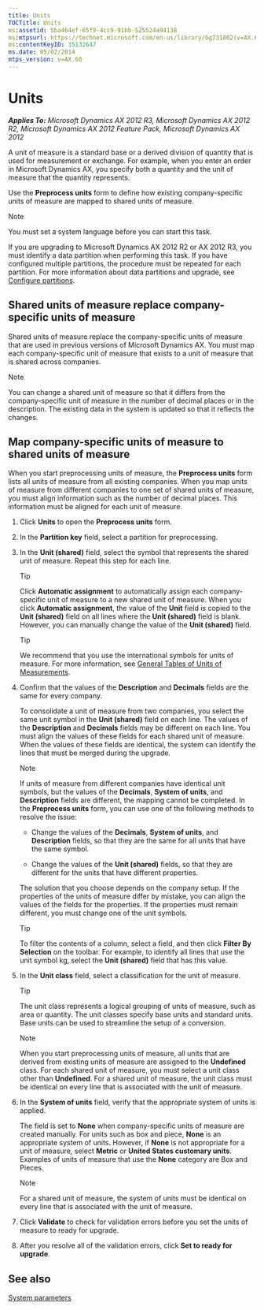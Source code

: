 ```yaml
---
title: Units
TOCTitle: Units
ms:assetid: 5ba464ef-65f9-4cc9-91bb-525524a94138
ms:mtpsurl: https://technet.microsoft.com/en-us/library/Gg731802(v=AX.60)
ms:contentKeyID: 35132647
ms.date: 05/02/2014
mtps_version: v=AX.60
---
```


# Units 


_**Applies To:** Microsoft Dynamics AX 2012 R3, Microsoft Dynamics AX 2012 R2, Microsoft Dynamics AX 2012 Feature Pack, Microsoft Dynamics AX 2012_

A unit of measure is a standard base or a derived division of quantity that is used for measurement or exchange. For example, when you enter an order in Microsoft Dynamics AX, you specify both a quantity and the unit of measure that the quantity represents.

Use the **Preprocess units** form to define how existing company-specific units of measure are mapped to shared units of measure.


> [!NOTE]
> <P>You must set a system language before you can start this task.</P>



If you are upgrading to Microsoft Dynamics AX 2012 R2 or AX 2012 R3, you must identify a data partition when performing this task. If you have configured multiple partitions, the procedure must be repeated for each partition. For more information about data partitions and upgrade, see [Configure partitions](configure-partitions.md).

## Shared units of measure replace company-specific units of measure

Shared units of measure replace the company-specific units of measure that are used in previous versions of Microsoft Dynamics AX. You must map each company-specific unit of measure that exists to a unit of measure that is shared across companies.


> [!NOTE]
> <P>You can change a shared unit of measure so that it differs from the company-specific unit of measure in the number of decimal places or in the description. The existing data in the system is updated so that it reflects the changes.</P>



## Map company-specific units of measure to shared units of measure

When you start preprocessing units of measure, the **Preprocess units** form lists all units of measure from all existing companies. When you map units of measure from different companies to one set of shared units of measure, you must align information such as the number of decimal places. This information must be aligned for each unit of measure.

1.  Click **Units** to open the **Preprocess units** form.

2.  In the **Partition key** field, select a partition for preprocessing.

3.  In the **Unit (shared)** field, select the symbol that represents the shared unit of measure. Repeat this step for each line.
    

    > [!TIP]
    > <P>Click <STRONG>Automatic assignment</STRONG> to automatically assign each company-specific unit of measure to a new shared unit of measure. When you click <STRONG>Automatic assignment</STRONG>, the value of the <STRONG>Unit</STRONG> field is copied to the <STRONG>Unit (shared)</STRONG> field on all lines where the <STRONG>Unit (shared)</STRONG> field is blank. However, you can manually change the value of the <STRONG>Unit (shared)</STRONG> field.</P>

    

    > [!TIP]
    > <P>We recommend that you use the international symbols for units of measure. For more information, see <A href="http://ts.nist.gov/weightsandmeasures/publications/appxc.cfm">General Tables of Units of Measurements</A>.</P>



4.  Confirm that the values of the **Description** and **Decimals** fields are the same for every company.
    
    To consolidate a unit of measure from two companies, you select the same unit symbol in the **Unit (shared)** field on each line. The values of the **Description** and **Decimals** fields may be different on each line. You must align the values of these fields for each shared unit of measure. When the values of these fields are identical, the system can identify the lines that must be merged during the upgrade.
    

    > [!NOTE]
    > <P>If units of measure from different companies have identical unit symbols, but the values of the <STRONG>Decimals</STRONG>, <STRONG>System of units</STRONG>, and <STRONG>Description</STRONG> fields are different, the mapping cannot be completed. In the <STRONG>Preprocess units</STRONG> form, you can use one of the following methods to resolve the issue:</P>
    > <UL>
    > <LI>
    > <P>Change the values of the <STRONG>Decimals</STRONG>, <STRONG>System of units</STRONG>, and <STRONG>Description</STRONG> fields, so that they are the same for all units that have the same symbol.</P>
    > <LI>
    > <P>Change the values of the <STRONG>Unit (shared)</STRONG> fields, so that they are different for the units that have different properties.</P></LI></UL>
    > <P>The solution that you choose depends on the company setup. If the properties of the units of measure differ by mistake, you can align the values of the fields for the properties. If the properties must remain different, you must change one of the unit symbols.</P>

    

    > [!TIP]
    > <P>To filter the contents of a column, select a field, and then click <STRONG>Filter By Selection</STRONG> on the toolbar. For example, to identify all lines that use the unit symbol kg, select the <STRONG>Unit (shared)</STRONG> field that has this value.</P>



5.  In the **Unit class** field, select a classification for the unit of measure.
    

    > [!TIP]
    > <P>The unit class represents a logical grouping of units of measure, such as area or quantity. The unit classes specify base units and standard units. Base units can be used to streamline the setup of a conversion.</P>

    

    > [!NOTE]
    > <P>When you start preprocessing units of measure, all units that are derived from existing units of measure are assigned to the <STRONG>Undefined</STRONG> class. For each shared unit of measure, you must select a unit class other than <STRONG>Undefined</STRONG>. For a shared unit of measure, the unit class must be identical on every line that is associated with the unit of measure.</P>



6.  In the **System of units** field, verify that the appropriate system of units is applied.
    
    The field is set to **None** when company-specific units of measure are created manually. For units such as box and piece, **None** is an appropriate system of units. However, if **None** is not appropriate for a unit of measure, select **Metric** or **United States customary units**. Examples of units of measure that use the **None** category are Box and Pieces.
    

    > [!NOTE]
    > <P>For a shared unit of measure, the system of units must be identical on every line that is associated with the unit of measure.</P>



7.  Click **Validate** to check for validation errors before you set the units of measure to ready for upgrade.

8.  After you resolve all of the validation errors, click **Set to ready for upgrade**.

## See also

[System parameters](system-parameters.md)

  


